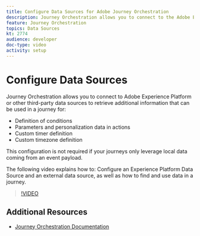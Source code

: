 ```yaml
---
title: Configure Data Sources for Adobe Journey Orchestration
description: Journey Orchestration allows you to connect to the Adobe Experience Platform or other third-party systems to retrieve additional information. This tutorial explains how to configure Experience Platform Data Source, configure an external data source, find and use data in a journey.
feature: Journey Orchestration
topics: Data Sources
kt: 2774
audience: developer
doc-type: video
activity: setup
---
```


# Configure Data Sources

Journey Orchestration allows you to connect to Adobe Experience Platform or other third-party data sources to retrieve additional information that can be used in a journey for:

* Definition of conditions
* Parameters and personalization data in actions
* Custom timer definition
* Custom timezone definition

This configuration is not required if your journeys only leverage local data coming from an event payload.

The following video explains how to: Configure an Experience Platform Data Source and an external data source, as well as how to find and use data in a journey.

>[!VIDEO](https://video.tv.adobe.com/v/29406?quality=12)

## Additional Resources

* [Journey Orchestration Documentation](https://docs.adobe.com/content/help/en/journeys/using/journey-orchestration-home.html)
